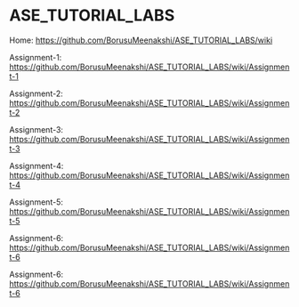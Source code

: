 # ASE_TUTORIAL_LABS
Home: https://github.com/BorusuMeenakshi/ASE_TUTORIAL_LABS/wiki

Assignment-1: https://github.com/BorusuMeenakshi/ASE_TUTORIAL_LABS/wiki/Assignment-1

Assignment-2: https://github.com/BorusuMeenakshi/ASE_TUTORIAL_LABS/wiki/Assignment-2

Assignment-3: https://github.com/BorusuMeenakshi/ASE_TUTORIAL_LABS/wiki/Assignment-3

Assignment-4: https://github.com/BorusuMeenakshi/ASE_TUTORIAL_LABS/wiki/Assignment-4

Assignment-5: https://github.com/BorusuMeenakshi/ASE_TUTORIAL_LABS/wiki/Assignment-5

Assignment-6: https://github.com/BorusuMeenakshi/ASE_TUTORIAL_LABS/wiki/Assignment-6

Assignment-6: https://github.com/BorusuMeenakshi/ASE_TUTORIAL_LABS/wiki/Assignment-6
